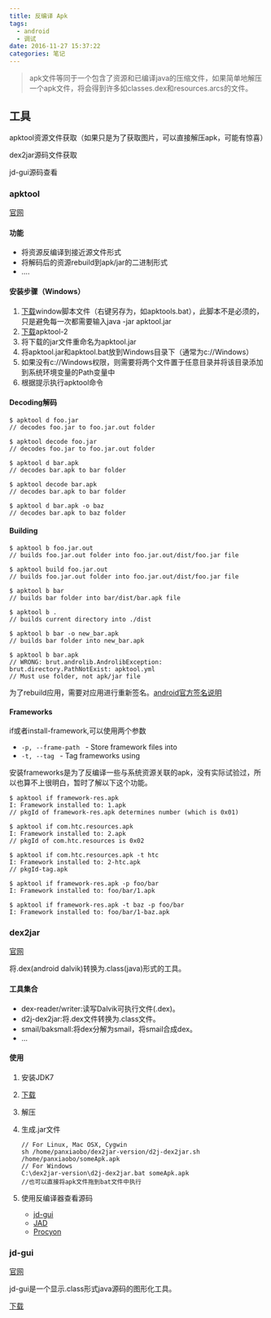 ```yaml
---
title: 反编译 Apk
tags:
  - android
  - 调试
date: 2016-11-27 15:37:22
categories: 笔记
---
```


> apk文件等同于一个包含了资源和已编译java的压缩文件，如果简单地解压一个apk文件，将会得到许多如classes.dex和resources.arcs的文件。

## 工具

apktool资源文件获取（如果只是为了获取图片，可以直接解压apk，可能有惊喜）

dex2jar源码文件获取

jd-gui源码查看

### apktool

[官网](https://ibotpeaches.github.io/Apktool/)

#### 功能

+ 将资源反编译到接近源文件形式
+ 将解码后的资源rebuild到apk/jar的二进制形式
+ ....

#### 安装步骤（Windows）

1. [下载](https://raw.githubusercontent.com/iBotPeaches/Apktool/master/scripts/windows/apktool.bat)window脚本文件（右键另存为，如apktools.bat），此脚本不是必须的，只是避免每一次都需要输入java -jar apktool.jar
2. [下载](https://bitbucket.org/iBotPeaches/apktool/downloads)apktool-2
3. 将下载的jar文件重命名为apktool.jar
4. 将apktool.jar和apktool.bat放到Windows目录下（通常为c://Windows）
5. 如果没有c://Windows权限，则需要将两个文件置于任意目录并将该目录添加到系统环境变量的Path变量中
6. 根据提示执行apktool命令

#### Decoding解码

```shell
$ apktool d foo.jar
// decodes foo.jar to foo.jar.out folder

$ apktool decode foo.jar
// decodes foo.jar to foo.jar.out folder

$ apktool d bar.apk
// decodes bar.apk to bar folder

$ apktool decode bar.apk
// decodes bar.apk to bar folder

$ apktool d bar.apk -o baz
// decodes bar.apk to baz folder
```

#### Building

```shell
$ apktool b foo.jar.out
// builds foo.jar.out folder into foo.jar.out/dist/foo.jar file

$ apktool build foo.jar.out
// builds foo.jar.out folder into foo.jar.out/dist/foo.jar file

$ apktool b bar
// builds bar folder into bar/dist/bar.apk file

$ apktool b .
// builds current directory into ./dist

$ apktool b bar -o new_bar.apk
// builds bar folder into new_bar.apk

$ apktool b bar.apk
// WRONG: brut.androlib.AndrolibException: brut.directory.PathNotExist: apktool.yml
// Must use folder, not apk/jar file
```

为了rebuild应用，需要对应用进行重新签名。[android官方签名说明](https://developer.android.com/studio/publish/app-signing.html#signing-manually)

#### Frameworks

if或者install-framework,可以使用两个参数

- `-p, --frame-path ` - Store framework files into 
- `-t, --tag ` - Tag frameworks using 

安装frameworks是为了反编译一些与系统资源关联的apk，没有实际试验过，所以也算不上很明白，暂时了解以下这个功能。

```
$ apktool if framework-res.apk
I: Framework installed to: 1.apk 
// pkgId of framework-res.apk determines number (which is 0x01)

$ apktool if com.htc.resources.apk
I: Framework installed to: 2.apk 
// pkgId of com.htc.resources is 0x02

$ apktool if com.htc.resources.apk -t htc
I: Framework installed to: 2-htc.apk 
// pkgId-tag.apk

$ apktool if framework-res.apk -p foo/bar
I: Framework installed to: foo/bar/1.apk

$ apktool if framework-res.apk -t baz -p foo/bar
I: Framework installed to: foo/bar/1-baz.apk
```

### dex2jar

[官网](https://github.com/pxb1988/dex2jar)

将.dex(android dalvik)转换为.class(java)形式的工具。

#### 工具集合

+ dex-reader/writer:读写Dalvik可执行文件(.dex)。
+ d2j-dex2jar:将.dex文件转换为.class文件。
+ smail/baksmall:将dex分解为smail，将smail合成dex。
+ ...

#### 使用

1. 安装JDK7

2. [下载](https://sourceforge.net/projects/dex2jar/files/)

3. 解压

4. 生成.jar文件

   ```shell
   // For Linux, Mac OSX, Cygwin
   sh /home/panxiaobo/dex2jar-version/d2j-dex2jar.sh /home/panxiaobo/someApk.apk
   // For Windows
   C:\dex2jar-version\d2j-dex2jar.bat someApk.apk
   //也可以直接将apk文件拖到bat文件中执行
   ```

5. 使用反编译器查看源码

   - [jd-gui](http://jd.benow.ca/)
   - [JAD](http://www.varaneckas.com/jad)
   - [Procyon](https://bitbucket.org/mstrobel/procyon)

### jd-gui

[官网](https://github.com/java-decompiler/jd-gui)

jd-gui是一个显示.class形式java源码的图形化工具。

[下载](http://jd.benow.ca/)

